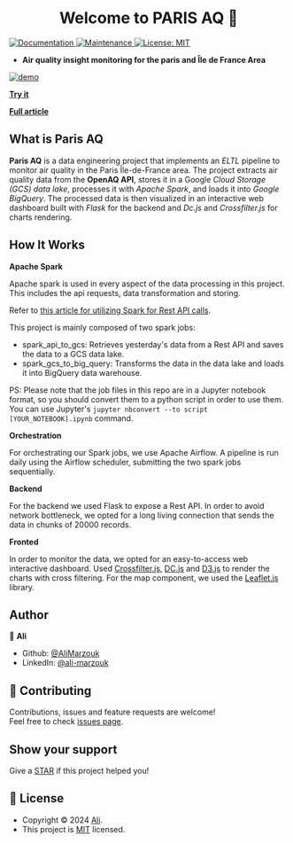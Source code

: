 <h1 align="center">Welcome to PARIS AQ 👋</h1>
<p>
  <a href="https://github.com/AliMarzouk/Paris-AQ#readme" target="_blank">
    <img alt="Documentation" src="https://img.shields.io/badge/documentation-yes-brightgreen.svg" />
  </a>
  <a href="https://github.com/AliMarzouk/Paris-AQ/graphs/commit-activity" target="_blank">
    <img alt="Maintenance" src="https://img.shields.io/badge/Maintained%3F-yes-green.svg" />
  </a>
  <a href="https://github.com/AliMarzouk/Paris-AQ/blob/master/LICENSE" target="_blank">
    <img alt="License: MIT" src="https://img.shields.io/github/license/bishkou/password-pwnd" />
  </a>
</p>

* **Air quality insight monitoring for the paris and Île de France Area**

[![demo ](https://github.com/AliMarzouk/Paris-AQ/assets/47494225/b00172c6-3984-40a5-8963-d26ad3c15423)](https://alimarzouk.github.io/Paris-AQ/dashboard/)

[**Try it**](https://alimarzouk.github.io/Paris-AQ/dashboard)

[**Full article** ](https://www.linkedin.com/pulse/end-to-end-data-engineering-openaq-api-real-time-using-ali-marzouk-1enxe/?trackingId=M%2F50LUOST3%2BOp3lUDtDZig%3D%3D)

## What is Paris AQ

**Paris AQ** is a data engineering project that implements an *ELTL* pipeline 
to monitor air quality in the Paris Île-de-France area. 
The project extracts air quality data from the **OpenAQ API**, 
stores it in a Google *Cloud Storage (GCS) data lake*,
processes it with *Apache Spark*, and loads it into *Google BigQuery*.
The processed data is then visualized in an interactive web dashboard built 
with *Flask* for the backend and *Dc.js* and *Crossfilter.js* for charts rendering.

## How It Works

**Apache Spark**

Apache spark is used in every aspect of the data processing in this project. 
This includes the api requests, data transformation and storing.

Refer to [this article for utilizing Spark for Rest API calls](https://medium.com/geekculture/how-to-execute-a-rest-api-call-on-apache-spark-the-right-way-in-python-4367f2740e78).

This project is mainly composed of two spark jobs:
* spark_api_to_gcs: Retrieves yesterday's data from a Rest API and saves the data to a GCS data lake.
* spark_gcs_to_big_query: Transforms the data in the data lake and loads it into BigQuery data warehouse.

PS: Please note that the job files in this repo are in a Jupyter notebook format, so you should convert 
them to a python script in order to use them.
You can use Jupyter's `` jupyter nbconvert --to script [YOUR_NOTEBOOK].ipynb `` command.

**Orchestration**

For orchestrating our Spark jobs, we use Apache Airflow. A pipeline is run daily using the Airflow 
scheduler, submitting the two spark jobs sequentially.

**Backend**

For the backend we used Flask to expose a Rest API. In order to avoid network bottleneck, 
we opted for a long living connection that sends the data in chunks of 20000 records. 

**Fronted**

In order to monitor the data, we opted for an easy-to-access web interactive dashboard. 
Used [Crossfilter.js](https://github.com/crossfilter/crossfilter/wiki/API-Reference), [DC.js](https://dc-js.github.io/dc.js/) and [D3.js](https://d3js.org/) to render the charts with cross filtering. For the map component,
we used the [Leaflet.js](https://leafletjs.com/) library.

## Author

👤 **Ali**

* Github: [@AliMarzouk](https://github.com/AliMarzouk/)
* LinkedIn: [@ali-marzouk](linkedin.com/in/ali-marzouk/)

## 🤝 Contributing

Contributions, issues and feature requests are welcome!<br />Feel free to check [issues page](https://github.com/AliMarzouk/Paris-AQ/issues).

## Show your support

Give a [STAR](https://github.com/AliMarzouk/Paris-AQ/) if this project helped you!

## 📝 License

* Copyright © 2024 [Ali](https://github.com/AliMarzouk).
* This project is [MIT](https://github.com/AliMarzouk/Paris-AQ/blob/master/LICENSE) licensed.
